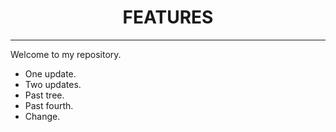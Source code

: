 <div align="center">
    <h1 align="center">FEATURES</h1>
</div>
<hr>

Welcome to my repository. 
- One update.
- Two updates.
- Past tree.
- Past fourth.
- Change.